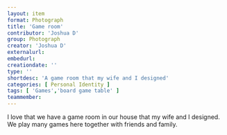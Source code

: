 ```yaml
---
layout: item
format: Photograph
title: 'Game room'
contributor: 'Joshua D'
group: Photograph
creator: 'Joshua D'
externalurl: 
embedurl: 
creationdate: ''
type: ''
shortdesc: 'A game room that my wife and I designed'
categories: [ Personal Identity ]
tags: [ 'Games','board game table' ]
teammember: 
---
```


I love that we have a game room in our house that my wife and I designed. We play many games here together with friends and family.
